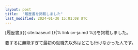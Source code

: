 ```yaml
---
layout: post
title:  "履歴書を掲載しました"
last_modified: 2024-01-30 15:01:08 UTC
---
```


[履歴書]({{ site.baseurl }}{% link cv-ja.md %})を掲載しました。

要するに無能すぎて最初の就職先以外はどこも行けなかった人です。